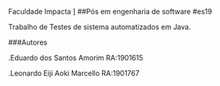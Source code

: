 Faculdade Impacta
]
##Pós em engenharia de software #es19

Trabalho de Testes de sistema automatizados em Java.

###Autores

.Eduardo dos Santos Amorim RA:1901615

.Leonardo Eiji Aoki Marcello RA:1901767